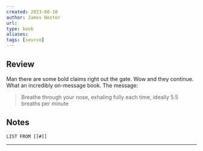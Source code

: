 ```yaml
---
created: 2023-08-10
author: James Nestor
url: 
type: book
aliases: 
tags: [source]
---
```

## Review
Man there are some bold claims right out the gate. Wow and they continue. What an incredibly on-message book. The message: 

> Breathe through your nose, exhaling fully each time, ideally 5.5 breaths per minute

## Notes
```dataview
LIST FROM [[#]]
```

---